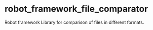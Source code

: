 # robot_framework_file_comparator
  Robot framework Library for comparison of files in different formats.

